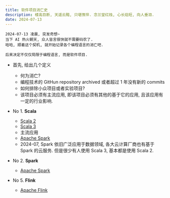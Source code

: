 ```yaml
---
title: 软件项目消亡史
description: 楼高目断, 天遥云黯, 只堪憔悴. 念兰堂红烛, 心长焰短, 向人垂泪.
date: 2024-07-13
---
```


```
2024-07-13 凌晨, 突发奇想~
当下 AI 热火朝天, 众人皆言很快就不需要码农了.
哈哈, 顺着这个契机, 就开始记录各个编程语言的消亡吧.

后来决定不仅仅局限于编程语言, 而是软件项目.
```

- 首先, 给出几个定义
  - 何为消亡?
  - 编程技术的 GitHun repository archived
    或者超过 1 年没有新的 commits
  - 如何排除小众项目或者实验项目?
  - 该项目必须有主流应用, 即该项目必须有其他的基于它的应用,
    且该应用有一定的行业影响.

- No 1. __Scala__
  - [Scala 2](https://github.com/scala/scala)
  - [Scala 3](https://github.com/scala/scala3)
  - 主流应用
  - [Apache Spark](https://github.com/apache/spark)
  - 2024-07, Spark 依旧广泛应用于数据领域,
    各大云计算厂商也有基于 Spark 的云服务.
    但是很少有人使用 Scala 3, 基本都是使用 Scala 2.

- No 2. __Spark__
  - [Apache Spark](https://github.com/apache/spark)

- No 5. __Flink__
  - [Apache Flink](https://github.com/apache/flink)


